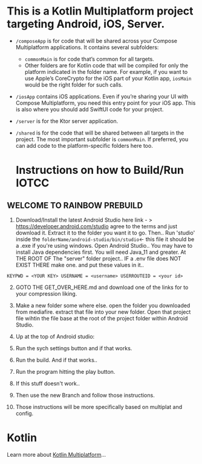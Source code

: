 # This is a Kotlin Multiplatform project targeting Android, iOS, Server.

* `/composeApp` is for code that will be shared across your Compose Multiplatform applications.
  It contains several subfolders:
  - `commonMain` is for code that’s common for all targets.
  - Other folders are for Kotlin code that will be compiled for only the platform indicated in the folder name.
    For example, if you want to use Apple’s CoreCrypto for the iOS part of your Kotlin app,
    `iosMain` would be the right folder for such calls.

* `/iosApp` contains iOS applications. Even if you’re sharing your UI with Compose Multiplatform, 
  you need this entry point for your iOS app. This is also where you should add SwiftUI code for your project.

* `/server` is for the Ktor server application.

* `/shared` is for the code that will be shared between all targets in the project.
  The most important subfolder is `commonMain`. If preferred, you can add code to the platform-specific folders here too.

  # Instructions on how to Build/Run IOTCC

## WELCOME TO RAINBOW PREBUILD

1. Download/Install the latest Android Studio
here link - > https://developer.android.com/studio
agree to the terms and just download it. 
Extract it to the folder you want it to go.
Then.. Run 'studio' inside the 
`folderName/android-studio/bin/studio`<- this file
it should be a .exe if you're using windows.
Open Android Studio..
You may have to install Java dependencies first. 
You will need Java_11 and greater.
At THE ROOT OF The "server" folder project..
IF a .env file does NOT EXIST THERE
make one.
and put these values in it..

`KEYPWD = <YOUR KEY>
USERNAME = <username>
USERROUTEID = <your id>`

2. GOTO THE GET_OVER_HERE.md and download one of the links for to your compression liking.

3. Make a new folder some where else. 
open the folder you downloaded from mediafire. extract that file into your new folder. Open that project file wihtin the file base at the root of the project folder within Android Studio.

4. Up at the top of Android studio:
5. Run the sych settings button and if that works.
6. Run the build. And if that works..
7. Run the program hitting the play button.
8. If this stuff doesn't work..
9. Then use the new Branch and follow those instructions.
10. Those instructions will be more specifically based on multiplat and config.
   
   # Kotlin

Learn more about [Kotlin Multiplatform](https://www.jetbrains.com/help/kotlin-multiplatform-dev/get-started.html)…
